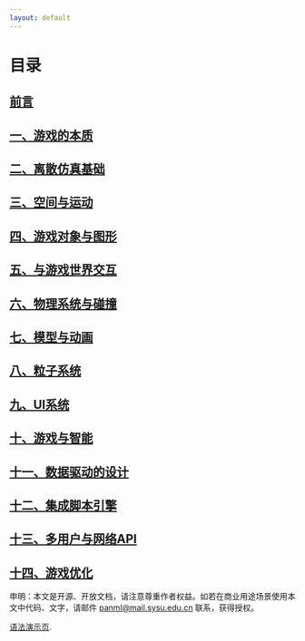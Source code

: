 ```yaml
---
layout: default
---
```


# [](#TOC)目录

## [前言](preface)
## [一、游戏的本质]()
## [二、离散仿真基础]()
## [三、空间与运动]()
## [四、游戏对象与图形]()
## [五、与游戏世界交互]()
## [六、物理系统与碰撞]()
## [七、模型与动画]()
## [八、粒子系统]()
## [九、UI系统]()
## [十、游戏与智能]()
## [十一、数据驱动的设计]()
## [十二、集成脚本引擎]()
## [十三、多用户与网络API]()
## [十四、游戏优化]()

申明：本文是开源、开放文档，请注意尊重作者权益。如若在商业用途场景使用本文中代码、文字，请邮件 panml@mail.sysu.edu.cn 联系，获得授权。

[语法演示页](demo).